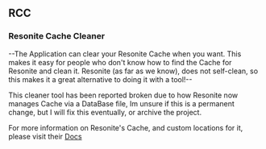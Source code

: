 ## RCC
### Resonite Cache Cleaner

--The Application can clear your Resonite Cache when you want. This makes it easy for people who don't know how to find the Cache for Resonite and clean it.
Resonite (as far as we know), does not self-clean, so this makes it a great alternative to doing it with a tool!--

This cleaner tool has been reported broken due to how Resonite now manages Cache via a DataBase file, Im unsure if this is a permanent change, but I will fix this eventually, or archive the project.

For more information on Resonite's Cache, and custom locations for it, please visit their [Docs](https://wiki.resonite.com/Relocate_Resonite_Folders)  
